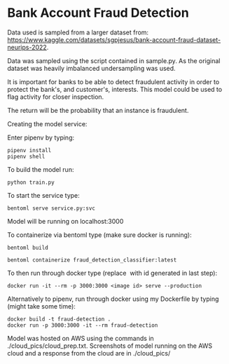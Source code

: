 # Bank Account Fraud Detection
Data used is sampled from a larger dataset from: https://www.kaggle.com/datasets/sgpjesus/bank-account-fraud-dataset-neurips-2022.

Data was sampled using the script contained in sample.py. As the original dataset was heavily imbalanced undersampling was used.

It is important for banks to be able to detect fraudulent activity in order to protect the bank's, and customer's, interests.
This model could be used to flag activity for closer inspection.

The return will be the probability that an instance is fraudulent.

Creating the model service:

Enter pipenv by typing:

	pipenv install
	pipenv shell

To build the model run:

	python train.py

To start the service type:

	bentoml serve service.py:svc

Model will be running on localhost:3000

To containerize via bentoml type (make sure docker is running):

	bentoml build

	bentoml containerize fraud_detection_classifier:latest

To then run through docker type (replace <image id> with id generated in last step):

	docker run -it --rm -p 3000:3000 <image id> serve --production

Alternatively to pipenv, run through docker using my Dockerfile by typing (might take some time):

	docker build -t fraud-detection .
	docker run -p 3000:3000 -it --rm fraud-detection

Model was hosted on AWS using the commands in ./cloud_pics/cloud_prep.txt.
Screenshots of model running on the AWS cloud and a response from the cloud are in ./cloud_pics/
